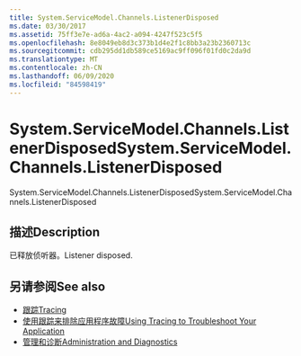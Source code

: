 ```yaml
---
title: System.ServiceModel.Channels.ListenerDisposed
ms.date: 03/30/2017
ms.assetid: 75ff3e7e-ad6a-4ac2-a094-4247f523c5f5
ms.openlocfilehash: 8e8049eb8d3c373b1d4e2f1c8bb3a23b2360713c
ms.sourcegitcommit: cdb295dd1db589ce5169ac9ff096f01fd0c2da9d
ms.translationtype: MT
ms.contentlocale: zh-CN
ms.lasthandoff: 06/09/2020
ms.locfileid: "84598419"
---
```

# <a name="systemservicemodelchannelslistenerdisposed"></a><span data-ttu-id="d2a9e-102">System.ServiceModel.Channels.ListenerDisposed</span><span class="sxs-lookup"><span data-stu-id="d2a9e-102">System.ServiceModel.Channels.ListenerDisposed</span></span>
<span data-ttu-id="d2a9e-103">System.ServiceModel.Channels.ListenerDisposed</span><span class="sxs-lookup"><span data-stu-id="d2a9e-103">System.ServiceModel.Channels.ListenerDisposed</span></span>  
  
## <a name="description"></a><span data-ttu-id="d2a9e-104">描述</span><span class="sxs-lookup"><span data-stu-id="d2a9e-104">Description</span></span>  
 <span data-ttu-id="d2a9e-105">已释放侦听器。</span><span class="sxs-lookup"><span data-stu-id="d2a9e-105">Listener disposed.</span></span>  
  
## <a name="see-also"></a><span data-ttu-id="d2a9e-106">另请参阅</span><span class="sxs-lookup"><span data-stu-id="d2a9e-106">See also</span></span>

- [<span data-ttu-id="d2a9e-107">跟踪</span><span class="sxs-lookup"><span data-stu-id="d2a9e-107">Tracing</span></span>](index.md)
- [<span data-ttu-id="d2a9e-108">使用跟踪来排除应用程序故障</span><span class="sxs-lookup"><span data-stu-id="d2a9e-108">Using Tracing to Troubleshoot Your Application</span></span>](using-tracing-to-troubleshoot-your-application.md)
- [<span data-ttu-id="d2a9e-109">管理和诊断</span><span class="sxs-lookup"><span data-stu-id="d2a9e-109">Administration and Diagnostics</span></span>](../index.md)
